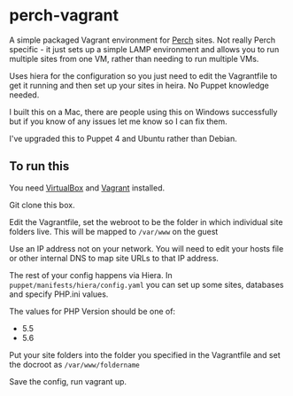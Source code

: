 perch-vagrant
=============

A simple packaged Vagrant environment for [Perch](http://grabaperch.com) sites. Not really Perch specific - it just sets up a simple LAMP environment and allows you to run multiple sites from one VM, rather than needing to run multiple VMs.

Uses hiera for the configuration so you just need to edit the Vagrantfile to get it running and then set up your sites in heira. No Puppet knowledge needed.

I built this on a Mac, there are people using this on Windows successfully but if you know of any issues let me know so I can fix them.

I've upgraded this to Puppet 4 and Ubuntu rather than Debian.

## To run this

You need [VirtualBox](https://www.virtualbox.org/) and [Vagrant](http://www.vagrantup.com/) installed.

Git clone this box.

Edit the Vagrantfile, set the webroot to be the folder in which individual site folders live. This will be mapped to `/var/www` on the guest

Use an IP address not on your network. You will need to edit your hosts file or other internal DNS to map site URLs to that IP address.

The rest of your config happens via Hiera. In `puppet/manifests/hiera/config.yaml` you can set up some sites, databases and specify PHP.ini values.

The values for PHP Version should be one of:

- 5.5
- 5.6

Put your site folders into the folder you specified in the Vagrantfile and set the docroot as `/var/www/foldername`

Save the config, run vagrant up.

